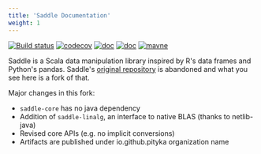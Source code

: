 ```yaml
---
title: 'Saddle Documentation'
weight: 1
---
```


[![Build status](https://github.com/pityka/saddle/workflows/CI/badge.svg)](https://github.com/pityka/saddle/actions)
[![codecov](https://codecov.io/gh/pityka/saddle/branch/master/graph/badge.svg)](https://codecov.io/gh/pityka/saddle)
[![doc](https://img.shields.io/badge/api-scaladoc-green)](https://pityka.github.io/saddle/api/org/saddle/Frame.html)
[![doc](https://img.shields.io/badge/docs-green)](https://pityka.github.io/saddle)
[![mavne](https://img.shields.io/maven-central/v/io.github.pityka/saddle-core_2.12.svg)](https://repo1.maven.org/maven2/io/github/pityka/saddle-core_2.12/)

Saddle is a Scala data manipulation library inspired by R's data frames and Python's pandas. 
Saddle's [original repository](https://github.com/saddle/saddle) is abandoned and what you see here 
is a fork of that. 

Major changes in this fork:

- `saddle-core` has no java dependency
- Addition of `saddle-linalg`, an interface to native BLAS (thanks to netlib-java)
- Revised core APIs (e.g. no implicit conversions)
- Artifacts are published under io.github.pityka organization name

